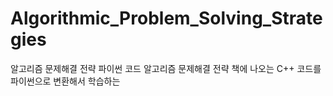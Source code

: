 # Algorithmic_Problem_Solving_Strategies
알고리즘 문제해결 전략 파이썬 코드
알고리즘 문제해결 전략 책에 나오는 C++ 코드를 파이썬으로 변환해서 학습하는 
